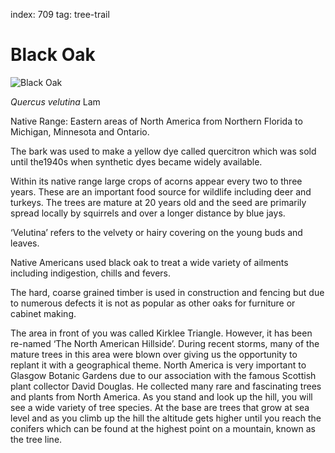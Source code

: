 index: 709
tag: tree-trail

# Black Oak

![Black Oak](black-oak.jpg)

<p class="species-info"><em>Quercus velutina </em>  Lam</p>


Native Range: Eastern areas of North America from Northern Florida to Michigan, Minnesota and Ontario.

The bark was used to make a yellow dye called quercitron which was sold until the1940s when synthetic dyes
  became widely available.

Within its native range large crops of acorns appear every two to three years. These are an important food source
  for wildlife including deer and turkeys. The trees are mature at 20 years old and the seed are primarily spread
  locally by squirrels and over a longer distance by blue jays.

‘Velutina’ refers to the velvety or hairy covering on the young buds and leaves.

Native Americans used black oak to treat a wide variety of ailments including indigestion, chills and fevers.

The hard, coarse grained timber is used in construction and fencing but due to numerous defects it is not as
  popular as other oaks for furniture or cabinet making.

The area in front of you was called Kirklee Triangle. However, it has been re-named ‘The North American Hillside’.
During recent storms, many of the mature trees in this area were blown over giving us the opportunity to replant
it with a geographical theme. North America is very important to Glasgow Botanic Gardens due to our association with
the famous Scottish plant collector David Douglas.   He collected many rare and fascinating trees and plants from
North America. As you stand and look up the hill, you will see a wide variety of tree species. At the base are trees
that grow at sea level and as you climb up the hill the altitude gets higher until you reach the conifers which can
be found at the highest point on a mountain, known as the tree line.